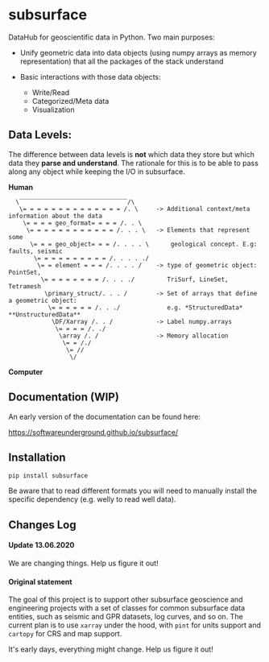 # subsurface

DataHub for geoscientific data in Python. Two main purposes:

+ Unify geometric data into data objects (using numpy arrays as memory representation) that all the packages of the stack understand

+ Basic interactions with those data objects:
    + Write/Read
    + Categorized/Meta data
    + Visualization

## Data Levels:
The difference between data levels is **not** which data they store but which data they **parse and understand**. The rationale for this is to be able to pass along any object while keeping the I/O in subsurface.

**Human**


      \‾‾‾‾‾‾‾‾‾‾‾‾‾‾‾‾‾‾‾‾‾‾‾‾‾‾‾‾‾‾/\
       \= = = = = = = = = = = = = = /. \     -> Additional context/meta information about the data
        \= = = = geo_format= = = = /. . \
         \= = = = = = = = = = = = /. . . \   -> Elements that represent some
          \= = = geo_object= = = /. . . . \      geological concept. E.g: faults, seismic
           \= = = = = = = = = = /. . . . ./
            \= = element = = = /. . . . /    -> type of geometric object: PointSet,
             \= = = = = = = = /. . . ./         TriSurf, LineSet, Tetramesh
              \primary_struct/. . . /        -> Set of arrays that define a geometric object:
               \= = = = = = /. . ./             e.g. *StructuredData* **UnstructuredData**
                \DF/Xarray /. . /            -> Label numpy.arrays
                 \= = = = /. ./
                  \array /. /                -> Memory allocation
                   \= = /./
                    \= //
                     \/


**Computer**

## Documentation (WIP)

An early version of the documentation can be found here:

https://softwareunderground.github.io/subsurface/

## Installation

`pip install subsurface`

Be aware that to read different formats you will need to manually install the specific dependency (e.g. welly to read well data).

## Changes Log

#### Update 13.06.2020

We are changing things. Help us figure it out!

#### Original statement

The goal of this project is to support other subsurface geoscience and
engineering projects with a set of classes for common subsurface data entities,
such as seismic and GPR datasets, log curves, and so on. The current plan is to
 use `xarray` under the hood, with `pint` for units support and `cartopy` for CRS and map support.

It's early days, everything might change. Help us figure it out!



